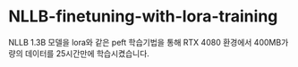 # NLLB-finetuning-with-lora-training

NLLB 1.3B 모델을 lora와 같은 peft 학습기법을 통해 RTX 4080 환경에서 400MB가량의 데이터를 25시간만에 학습시켰습니다.
